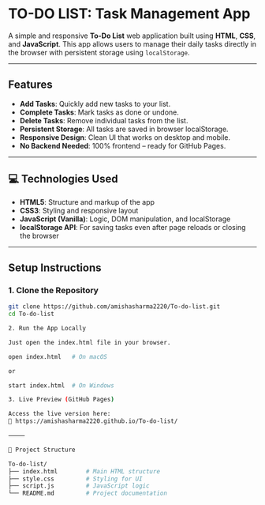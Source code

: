 
#  TO-DO LIST: Task Management App

A simple and responsive **To-Do List** web application built using **HTML**, **CSS**, and **JavaScript**. This app allows users to manage their daily tasks directly in the browser with persistent storage using `localStorage`.

---

##  Features

- **Add Tasks**: Quickly add new tasks to your list.
-  **Complete Tasks**: Mark tasks as done or undone.
- **Delete Tasks**: Remove individual tasks from the list.
- **Persistent Storage**: All tasks are saved in browser localStorage.
- **Responsive Design**: Clean UI that works on desktop and mobile.
-  **No Backend Needed**: 100% frontend – ready for GitHub Pages.

---

## 💻 Technologies Used

- **HTML5**: Structure and markup of the app  
- **CSS3**: Styling and responsive layout  
- **JavaScript (Vanilla)**: Logic, DOM manipulation, and localStorage  
- **localStorage API**: For saving tasks even after page reloads or closing the browser  

---

##  Setup Instructions

### 1. Clone the Repository

```bash
git clone https://github.com/amishasharma2220/To-do-list.git
cd To-do-list

2. Run the App Locally

Just open the index.html file in your browser.

open index.html   # On macOS

or

start index.html  # On Windows

3. Live Preview (GitHub Pages)

Access the live version here:
🔗 https://amishasharma2220.github.io/To-do-list/

⸻

📁 Project Structure

To-do-list/
├── index.html        # Main HTML structure
├── style.css         # Styling for UI
├── script.js         # JavaScript logic
└── README.md         # Project documentation

